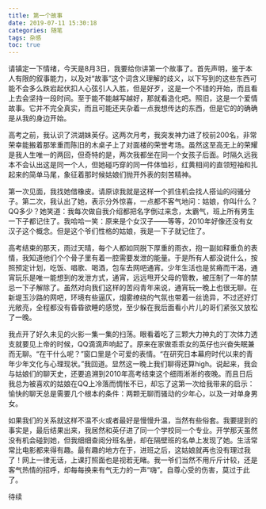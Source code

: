 ```yaml
---
title: 第一个故事
date: 2019-07-11 15:30:18
categories: 随笔
tags: 杂感
toc: true
---
```

请镇定一下情绪，今天是8月3日，我要给你讲第一个故事了。首先声明，鉴于本人有限的叙事能力，以及对“故事”这个词含义理解的歧义，以下写到的这些东西可能不会多么跌宕起伏扣人心弦引人入胜，但是好歹，这是一个不错的开始，而且看上去会坚持一段时间。至于能不能越写越好，那就看造化吧。照旧，这是一个爱情故事。它并不完全真实，而且可能还夹杂着一点我想传达的东西，但是它的的确确是从我的身边开始。

高考之前，我认识了洪湖妹英仔。这两次月考，我突发神力进了校前200名，非常荣幸能搬着那笨重而陈旧的木桌子上了对面楼的荣誉考场。虽然这至高无上的荣耀是我人生唯一的两回，但奇特的是，两次我都坐在同一个女孩子后面。时隔久远我本不会认出这是同一个人，但她碰巧穿的同一件体恤衫，红黄相间的直领短袖和扎起来的简单马尾，象征着那时候姑娘们抛开外表的刻苦精神。

第一次见面，我找她借橡皮。请原谅我就是这样一个抓住机会找人搭讪的闷骚分子。第二次，我认出了她，表示分外惊喜，一点都不客气地问：姑娘，你叫什么？QQ多少？她笑道：我每次做自我介绍都把名字倒过来念，太霸气，班上所有男生一下子都记住了。我哈哈一笑：原来是个女汉子——等等，2010年好像还没有女汉子这个概念。但是这个爷们性格的姑娘，我是一下子就记住了。

高考结束的那天，雨过天晴，每个人都如同脱下厚重的雨衣，抱一副如释重负的表情，我知道他们个个骨子里有着一腔需要发泄的能量。于是所有人都没说什么，按照预定计划，吃饭、唱歌、喝酒，包车去网吧通宵。少年生活也是贫瘠而干渴，通宵玩乐是唯一能想到的发泄方式，通宵，远远甩开父母的管教，被压制了一年的禁忌一下子解除了。虽然对向我们这样的苦闷青年来说，通宵玩一晚上也很无聊。在新堤玉沙路的网吧，环境有些逼仄，烟雾缭绕的气氛也带着一丝诡异，不过还好灯光敞亮，全程都没有昏昏欲睡的感觉，至少躲在我后面看小片儿的哥们紧张又放松了一晚。

我点开了好久未见的火影一集一集的扫荡。眼看着吃了三颗大力神丸的丁次体力透支就要见上帝的时候，QQ滴滴声响起了。原来在家做乖乖女的英仔也兴奋失眠兼而无聊。“在干什么呢？”窗口里是个可爱的表情。“在研究日本幕府时代以来的青年少年文化与心理现状。”我回道。显然这一晚上我们聊得还算high。说起来，我会与姑娘们的聊天史，还要追溯到2010年高考结束这个细雨淅淅的夜晚。而且日后我总为被喜欢的姑娘在QQ上冷落而惆怅不已，却忘了这第一次给我带来的启示：愉快的聊天总是需要几个根本的条件：两颗无聊而骚动的少年心，以及一对单身男女。

如果我们的关系就这样不温不火或者最好是慢慢升温，当然有些俗套。我要提到的事实是，最后结果出来，我居然和英仔进了同一个学校同一个专业。开学那天虽然没有机会碰到她，但我细细查阅分班名册，却在隔壁班的名单上发现了她。生活常常比电影都来得有趣。最有趣的地方在于，进班之后，这姑娘就再也没有理过我了！网上一律无话，上课打照面也是视若无睹。我一爷们当然不用斤斤计较，还是客气热情的招呼，却每每换来有气无力的一声“嗨”。自尊心受的伤害，莫过于此了。

待续
